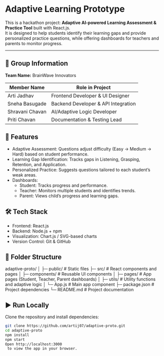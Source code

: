 # Adaptive Learning Prototype

This is a hackathon project: **Adaptive AI-powered Learning Assessment & Practice Tool** built with React.js.  
It is designed to help students identify their learning gaps and provide personalized practice questions, while offering dashboards for teachers and parents to monitor progress.

---

## 👥 Group Information

**Team Name:** BrainWave Innovators  

| Member Name        | Role in Project                          |
|-------------------|----------------------------------------|
| Arti Jadhav        | Frontend Developer & UI Designer        |
| Sneha Basugade    | Backend Developer & API Integration     |
| Shravani Chavan   | AI/Adaptive Logic Developer             |
| Priti Chavan    | Documentation & Testing Lead            |

## 🚀 Features

- Adaptive Assessment: Questions adjust difficulty (Easy → Medium → Hard) based on student performance.
- Learning Gap Identification: Tracks gaps in Listening, Grasping, Retention, and Application.
- Personalized Practice: Suggests questions tailored to each student’s weak areas.
- Dashboards:
  - Student: Tracks progress and performance.
  - Teacher: Monitors multiple students and identifies trends.
  - Parent: Views child’s progress and learning gaps.

## 🛠️ Tech Stack

- Frontend: React.js
- Backend: Node.js + npm
- Visualization: Chart.js / SVG-based charts
- Version Control: Git & GitHub

## 📂 Folder Structure
adaptive-proto/
│
├─ public/ # Static files
├─ src/ # React components and pages
│ ├─ components/ # Reusable UI components
│ ├─ pages/ # App pages (Student, Teacher, Parent dashboards)
│ ├─ utils/ # Utility functions and adaptive logic
│ └─ App.js # Main app component
├─ package.json # Project dependencies
└─ README.md # Project documentation

## ▶️ Run Locally

Clone the repository and install dependencies:

```bash
git clone https://github.com/artij07/adaptive-proto.git
cd adaptive-proto
npm install
npm start
Open http://localhost:3000
 to view the app in your browser.

